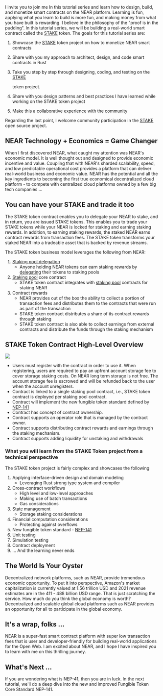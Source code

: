 I invite you to join me In this tutorial series and learn how to design, build, and monetize smart contracts on the NEAR platform. Learning is fun, applying what you learn to build is more fun, and making money from what you have built is rewarding. I believe in the philosophy of the "proof is in the pudding". In this tutorial series, we will be building a real-world smart contract called the [STAKE](https://github.com/oysterpack/oysterpack-near-stake-token) token. The goals for this tutorial series are:

1. Showcase the [STAKE](https://github.com/oysterpack/oysterpack-near-stake-token) token project on how to monetize NEAR smart contracts
2. Share with you my approach to architect, design, and code smart contracts in Rust
3. Take you step by step through designing, coding, and testing on the [STAKE](https://github.com/oysterpack/oysterpack-near-stake-token) 

   token project.

4. Share with you design patterns and best practices I have learned while working on the STAKE token project
5. Make this a collaborative experience with the community

Regarding the last point, I welcome community participation in the [STAKE](https://github.com/oysterpack/oysterpack-near-stake-token) open source project.

## NEAR Technology + Economics = Game Changer

When I first discovered NEAR, what caught my attention was NEAR's economic model. It is well thought out and designed to provide economic incentive and value. Coupling that with NEAR's sharded scalability, speed, and low predictable operational cost provides a platform that can deliver real-world business and economic value. NEAR has the potential and all the key ingredients to becoming the first true economical decentralized cloud platform - to compete with centralized cloud platforms owned by a few big tech companies ...

## You can have your STAKE and trade it too

The STAKE token contract enables you to delegate your NEAR to stake, and in return, you are issued STAKE tokens. This enables you to trade your STAKE tokens while your NEAR is locked for staking and earning staking rewards. In addition, to earning staking rewards, the staked NEAR earns contract rewards from transaction fees. The STAKE token transforms your staked NEAR into a tradeable asset that is backed by revenue streams.

The STAKE token business model leverages the following from NEAR:

1. [Staking pool delegation](https://docs.near.org/docs/validator/delegation#staking-pool-delegation)
   * Anyone holding NEAR tokens can earn staking rewards by [delegating](https://docs.near.org/docs/validator/staking-overview#for-delegators) their tokens to staking pools
2. [Staking pool](https://github.com/near/core-contracts/tree/master/staking-pool) core contract
   * STAKE token contract integrates with [staking pool](https://github.com/near/core-contracts/tree/master/staking-pool) contracts for staking NEAR
3. Contract rewards
   * NEAR provides out of the box the ability to collect a portion of transaction fees and distributes them to the contracts that were run as part of the transaction
   * STAKE token contract distributes a share of its contract rewards through staking
   * STAKE token contract is also able to collect earnings from external contracts and distribute the funds through the staking mechanism

## STAKE Token Contract High-Level Overview

![](../../../../.gitbook/assets/oysterpack-near-stake-token-overview-1-.png)

* Users must register with the contract in order to use it. When registering, users are required to pay an upfront account storage fee to cover storage staking costs. On NEAR long term storage is not free. The account storage fee is escrowed and will be refunded back to the user when the account unregisters.
* Contract is linked to a single staking pool contract, i.e., STAKE token contract is deployed per staking pool contract.
* Contract will implement the new fungible token standard defined by [NEP-141](https://github.com/near/NEPs/discussions/146)
* Contract has concept of contract ownership.
* Contract supports an operator role that is managed by the contract owner.
* Contract supports distributing contract rewards and earnings through the staking mechanism.
* Contract supports adding liquidity for unstaking and withdrawals

### What you will learn from the STAKE Token project from a technical perspective

The STAKE token project is fairly complex and showcases the following

1. Applying interface-driven design and domain modeling 
   * Leveraging Rust strong type system and compiler 
2. Cross-contract workflows
   * High level and low-level approaches
   * Making use of batch transactions
   * Gas considerations
3. State management
   * Storage staking considerations
4. Financial computation considerations
   * Protecting against overflows
5. New fungible token standard - [NEP-141](https://github.com/near/NEPs/discussions/146)
6. Unit testing
7. Simulation testing
8. Contract deployment
9. ... And the learning never ends

## The World Is Your Oyster

Decentralized network platforms, such as NEAR, provide tremendous economic opportunity. To put it into perspective, Amazon's market capitalization is currently valued at 1.56 trillion USD and 2021 revenue estimates are in the 411 - 488 billion USD range. That is just scratching the service. How much do you think the global economy is worth? Decentralized and scalable global cloud platforms such as NEAR provides an opportunity for all to participate in the global economy.

## It's a wrap, folks ...

NEAR is a super-fast smart contract platform with super low transaction fees that is user and developer-friendly for building real-world applications for the Open Web. I am excited about NEAR, and I hope I have inspired you to learn with me on this thrilling journey.

## What's Next ...

If you are wondering what is NEP-41, then you are in luck. In the next tutorial, we'll do a deep dive into the new and improved Fungible Token Core Standard NEP-141.

